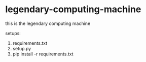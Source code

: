 # legendary-computing-machine
this is the legendary computing machine

setups:
1. requirements.txt
2. setup.py
3. pip install -r requirements.txt
